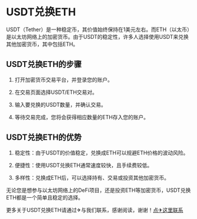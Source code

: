 # USDT兑换ETH

USDT（Tether）是一种稳定币，其价值始终保持在1美元左右。而ETH（以太币）是以太坊网络上的加密货币。由于USDT的稳定性，许多人选择使用USDT来兑换其他加密货币，其中包括ETH。

## USDT兑换ETH的步骤

1. 打开加密货币交易平台，并登录您的账户。

2. 在交易页面选择USDT/ETH交易对。

3. 输入要兑换的USDT数量，并确认交易。

4. 等待交易完成，您将会获得相应数量的ETH存入您的账户。

## USDT兑换ETH的优势

1. 稳定性：由于USDT的价值稳定，兑换成ETH可以规避ETH价格的波动风险。

2. 便捷性：使用USDT兑换ETH通常速度较快，且手续费较低。

3. 多样性：兑换成ETH后，可以选择持有、交易或投资其他加密货币。

无论您是想参与以太坊网络上的DeFi项目，还是投资ETH等加密货币，USDT兑换ETH都是一个简单且稳定的选择。

更多关于USDT兑换ETH请通过✈与我们联系，感谢阅读，谢谢！[点✈这里联系](https://t.me/trxduihuandaqun)
